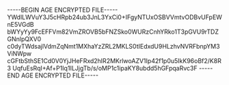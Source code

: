 -----BEGIN AGE ENCRYPTED FILE-----
YWdlLWVuY3J5cHRpb24ub3JnL3YxCi0+IFgyNTUxOSBVVmtvODBvUFpEWnE5VGdB
bWYyYy9FcEFFVm82VmZROVB5bFNZSko0WURzCnhYRko1T3pGVU9rTDZGNnlpQXV0
c0dyTWdsajlVdmZqNmt1MXhaYzZRL2MKLS0tIEdxdU9HLzhvNVRFbnpYM3ViNWpw
cGFtbSthSE1Cd0V0YjJHeFRxd2hIR2MKrlwoAZV1Ip42f1p0u5IkK96oBf2/K8R3
UqfuEsRqI+Af+P1Iq1ILJjgTb/s/oMP1c1ipaKY8ubdd5hGFpqaRvc3F
-----END AGE ENCRYPTED FILE-----
